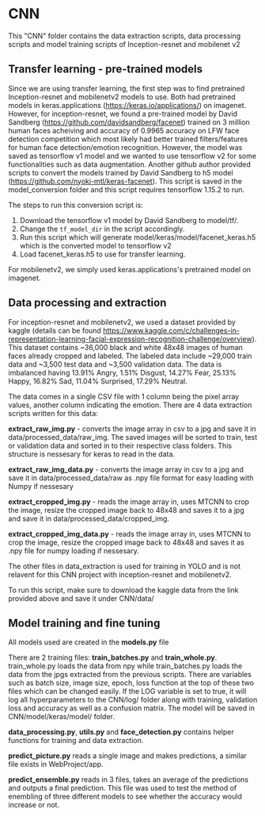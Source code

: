 # CNN

This "CNN" folder contains the data extraction scripts, data processing scripts and model training scripts of Inception-resnet and mobilenet v2

## Transfer learning - pre-trained models

Since we are using transfer learning, the first step was to find pretrained Inception-resnet and mobilenetv2 models to use. Both had pretrained models in keras.applications (https://keras.io/applications/) on imagenet. However, for inception-resnet, we found a pre-trained model by David Sandberg (https://github.com/davidsandberg/facenet) trained on 3 million human faces acheiving and accuracy of 0.9965 accuracy on LFW face detection competition which most likely had better trained filters/features for human face detection/emotion recognition. However, the model was saved as tensorflow v1 model and we wanted to use tensorflow v2 for some functionalities such as data augmentation. Another github author provided scripts to convert the models trained by David Sandberg to h5 model (https://github.com/nyoki-mtl/keras-facenet). This script is saved in the model_conversion folder and this script requires tensorflow 1.15.2 to run.

The steps to run this conversion script is:
1. Download the tensorflow v1 model by David Sandberg to model/tf/.
2. Change the `tf_model_dir` in the script accordingly.
3. Run this script which will generate model/keras/model/facenet_keras.h5 which is the converted model to tensorflow v2
4. Load facenet_keras.h5 to use for transfer learning.

For mobilenetv2, we simply used keras.applications's pretrained model on imagenet.

## Data processing and extraction

For inception-resnet and mobilenetv2, we used a dataset provided by kaggle (details can be found https://www.kaggle.com/c/challenges-in-representation-learning-facial-expression-recognition-challenge/overview). This dataset contains ~36,000 black and white 48x48 images of human faces already cropped and labeled. The labeled data include ~29,000 train data and ~3,500 test data and ~3,500 validation data. The data is imbalanced having 13.91% Angry, 1.51% Disgust, 14.27% Fear, 25.13% Happy, 16.82% Sad, 11.04% Surprised, 17.29% Neutral.

The data comes in a single CSV file with 1 column being the pixel array values, another column indicating the emotion.
There are 4 data extraction scripts written for this data:

**extract_raw_img.py** - converts the image array in csv to a jpg and save it in data/processed_data/raw_img. The saved images will be sorted to train, test or validation data and sorted in to their respective class folders. This structure is nessesary for keras to read in the data.

**extract_raw_img_data.py** - converts the image array in csv to a jpg and save it in data/processed_data/raw as .npy file format for easy loading with Numpy if nessesary

**extract_cropped_img.py** - reads the image array in, uses MTCNN to crop the image, resize the cropped image back to 48x48 and saves it to a jpg and save it in data/processed_data/cropped_img.

**extract_cropped_img_data.py** - reads the image array in, uses MTCNN to crop the image, resize the cropped image back to 48x48 and saves it as .npy file for numpy loading if nessesary.

The other files in data_extraction is used for training in YOLO and is not relavent for this CNN project with inception-resnet and mobilenetv2.

To run this script, make sure to download the kaggle data from the link provided above and save it under CNN/data/

## Model training and fine tuning

All models used are created in the **models.py** file

There are 2 training files: **train_batches.py** and **train_whole.py**. train_whole.py loads the data from npy while train_batches.py loads the data from the jpgs extracted from the previous scripts.
There are variables such as batch size, image size, epoch, loss function at the top of these two files which can be changed easily.
If the LOG variable is set to true, it will log all hyperparameters to the CNN/log/ folder along with training, validation loss and accuracy as well as a confusion matrix.
The model will be saved in CNN/model/keras/model/ folder.


**data_processing.py**, **utils.py** and **face_detection.py** contains helper functions for training and data extraction.

**predict_picture.py** reads a single image and makes predictions, a similar file exists in WebProject/app.

**predict_ensemble.py** reads in 3 files, takes an average of the predictions and outputs a final prediction. This file was used to test the method of enembling of three different models to see whether the accuracy would increase or not.

